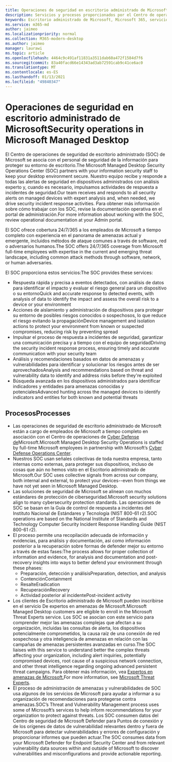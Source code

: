 ```yaml
---
title: Operaciones de seguridad en escritorio administrado de Microsoft
description: Servicios y procesos proporcionados por el Centro de operaciones de seguridad
keywords: Escritorio administrado de Microsoft, Microsoft 365, servicio, documentación
ms.service: m365-md
author: jaimeo
ms.localizationpriority: normal
ms.collection: M365-modern-desktop
ms.author: jaimeo
manager: laurawi
ms.topic: article
ms.openlocfilehash: 4464c9c491af11831a3511dab60a472f1584d7f6
ms.sourcegitcommit: 83a40facd66e14343ad3ab72591cab9c41ce6ac0
ms.translationtype: MT
ms.contentlocale: es-ES
ms.lasthandoff: 01/13/2021
ms.locfileid: "49840347"
---
```

# <a name="security-operations-in-microsoft-managed-desktop"></a><span data-ttu-id="8c89a-104">Operaciones de seguridad en escritorio administrado de Microsoft</span><span class="sxs-lookup"><span data-stu-id="8c89a-104">Security operations in Microsoft Managed Desktop</span></span>

<span data-ttu-id="8c89a-105">El Centro de operaciones de seguridad de escritorio administrado (SOC) de Microsoft se asocia con el personal de seguridad de la información para proteger su entorno de escritorio.</span><span class="sxs-lookup"><span data-stu-id="8c89a-105">The Microsoft Managed Desktop Security Operations Center (SOC) partners with your information security staff to keep your desktop environment secure.</span></span> <span data-ttu-id="8c89a-106">Nuestro equipo recibe y responde a todas las alertas de seguridad en dispositivos administrados con análisis experto y, cuando es necesario, impulsamos actividades de respuesta a incidentes de seguridad.</span><span class="sxs-lookup"><span data-stu-id="8c89a-106">Our team receives and responds to all security alerts on managed devices with expert analysis and, when needed, we drive security incident response activities.</span></span> <span data-ttu-id="8c89a-107">Para obtener más información sobre cómo trabajar con los SOC, revise la documentación operativa en el portal de administración.</span><span class="sxs-lookup"><span data-stu-id="8c89a-107">For more information about working with the SOC, review operational documentation at your Admin portal.</span></span>

<span data-ttu-id="8c89a-108">El SOC ofrece cobertura 24/7/365 a los empleados de Microsoft a tiempo completo con experiencia en el panorama de amenazas actual y emergente, incluidos métodos de ataque comunes a través de software, red o adversarios humanos.</span><span class="sxs-lookup"><span data-stu-id="8c89a-108">The SOC offers 24/7/365 coverage from Microsoft full-time employees with expertise in the current and emerging threat landscape, including common attack methods through software, network, or human adversaries.</span></span>

<span data-ttu-id="8c89a-109">El SOC proporciona estos servicios:</span><span class="sxs-lookup"><span data-stu-id="8c89a-109">The SOC provides these services:</span></span>
- <span data-ttu-id="8c89a-110">Respuesta rápida y precisa a eventos detectados, con análisis de datos para identificar el impacto y evaluar el riesgo general para un dispositivo o su entorno</span><span class="sxs-lookup"><span data-stu-id="8c89a-110">Quick and accurate response to detected events, with analysis of data to identify the impact and assess the overall risk to a device or your environment</span></span>
- <span data-ttu-id="8c89a-111">Acciones de aislamiento y administración de dispositivos para proteger su entorno de posibles riesgos conocidos o sospechosos, lo que reduce el riesgo evitando la propagación</span><span class="sxs-lookup"><span data-stu-id="8c89a-111">Device management and isolation actions to protect your environment from known or suspected compromises, reducing risk by preventing spread</span></span>
- <span data-ttu-id="8c89a-112">Impulsar el proceso de respuesta a incidentes de seguridad, garantizar una comunicación precisa y a tiempo con el equipo de seguridad</span><span class="sxs-lookup"><span data-stu-id="8c89a-112">Driving the security incident response process, ensuring timely and accurate communication with your security team</span></span>
- <span data-ttu-id="8c89a-113">Análisis y recomendaciones basados en datos de amenazas y vulnerabilidades para identificar y solucionar los riesgos antes de ser aprovechados</span><span class="sxs-lookup"><span data-stu-id="8c89a-113">Analysis and recommendations based on threat and vulnerability data to identify and address risks before they're exploited</span></span>
- <span data-ttu-id="8c89a-114">Búsqueda avanzada en los dispositivos administrados para identificar indicadores y entidades para amenazas conocidas y potenciales</span><span class="sxs-lookup"><span data-stu-id="8c89a-114">Advanced hunting across the managed devices to identify indicators and entities for both known and potential threats</span></span>

## <a name="processes"></a><span data-ttu-id="8c89a-115">Procesos</span><span class="sxs-lookup"><span data-stu-id="8c89a-115">Processes</span></span>

- <span data-ttu-id="8c89a-116">Las operaciones de seguridad de escritorio administrado de Microsoft están a cargo de empleados de Microsoft a tiempo completo en asociación con el Centro de operaciones de [Cyber Defense de](https://www.microsoft.com/msrc/cdoc)Microsoft.</span><span class="sxs-lookup"><span data-stu-id="8c89a-116">Microsoft Managed Desktop Security Operations is staffed by full-time Microsoft employees in partnership with Microsoft’s [Cyber Defense Operations Center](https://www.microsoft.com/msrc/cdoc).</span></span> 
- <span data-ttu-id="8c89a-117">Nuestros SOC usan señales colectivas de toda nuestra empresa, tanto internas como externas, para proteger sus dispositivos, incluso de cosas que aún no hemos visto en el Escritorio administrado de Microsoft.</span><span class="sxs-lookup"><span data-stu-id="8c89a-117">Our SOC uses collective signals from across our company, both internal and external, to protect your devices--even from things we have not yet seen in Microsoft Managed Desktop.</span></span>
- <span data-ttu-id="8c89a-118">Las soluciones de seguridad de Microsoft se alinean con muchos estándares de protección de ciberseguridad.</span><span class="sxs-lookup"><span data-stu-id="8c89a-118">Microsoft security solutions align to many cybersecurity protection standards.</span></span> <span data-ttu-id="8c89a-119">Las operaciones de SOC se basan en la Guía de control de respuesta a incidentes del Instituto Nacional de Estándares y Tecnología (NIST 800-61 r2).</span><span class="sxs-lookup"><span data-stu-id="8c89a-119">SOC operations are based on the National Institute of Standards and Technology Computer Security Incident Response Handling Guide (NIST 800-61 r2).</span></span>
- <span data-ttu-id="8c89a-120">El proceso permite una recopilación adecuada de información y evidencias, para análisis y documentación, así como información posterior a la recuperación sobre formas de defender mejor su entorno a través de estas fases:</span><span class="sxs-lookup"><span data-stu-id="8c89a-120">The process allows for proper collection of information and evidence, for analysis and documentation and post-recovery insights into ways to better defend your environment through these phases:</span></span>
    - <span data-ttu-id="8c89a-121">Preparación, detección y análisis</span><span class="sxs-lookup"><span data-stu-id="8c89a-121">Preparation, detection, and analysis</span></span>
    - <span data-ttu-id="8c89a-122">Contención</span><span class="sxs-lookup"><span data-stu-id="8c89a-122">Containment</span></span>
    - <span data-ttu-id="8c89a-123">Resalte</span><span class="sxs-lookup"><span data-stu-id="8c89a-123">Eradication</span></span>
    - <span data-ttu-id="8c89a-124">Recuperación</span><span class="sxs-lookup"><span data-stu-id="8c89a-124">Recovery</span></span>
    - <span data-ttu-id="8c89a-125">Actividad posterior al incidente</span><span class="sxs-lookup"><span data-stu-id="8c89a-125">Post-incident activity</span></span>
- <span data-ttu-id="8c89a-126">Los clientes de Escritorio administrado de Microsoft pueden inscribirse en el servicio De expertos en amenazas de Microsoft.</span><span class="sxs-lookup"><span data-stu-id="8c89a-126">Microsoft Managed Desktop customers are eligible to enroll in the Microsoft Threat Experts service.</span></span> <span data-ttu-id="8c89a-127">Los SOC se asocian con este servicio para comprender mejor las amenazas complejas que afectan a su organización, incluidas las consultas de alerta, los dispositivos potencialmente comprometidos, la causa raíz de una conexión de red sospechosa y otra inteligencia de amenazas en relación con las campañas de amenazas persistentes avanzadas en curso.</span><span class="sxs-lookup"><span data-stu-id="8c89a-127">The SOC liaises with this service to understand better the complex threats affecting your organization, including alert inquiries, potentially compromised devices, root cause of a suspicious network connection, and other threat intelligence regarding ongoing advanced persistent threat campaigns.</span></span> <span data-ttu-id="8c89a-128">Para obtener más información, vea [Expertos en amenazas de Microsoft.](https://docs.microsoft.com/windows/security/threat-protection/microsoft-defender-atp/microsoft-threat-experts)</span><span class="sxs-lookup"><span data-stu-id="8c89a-128">For more information, see [Microsoft Threat Experts](https://docs.microsoft.com/windows/security/threat-protection/microsoft-defender-atp/microsoft-threat-experts).</span></span>
- <span data-ttu-id="8c89a-129">El proceso de administración de amenazas y vulnerabilidades de SOC usa algunos de los servicios de Microsoft para ayudar a informar a su organización de recomendaciones para protegerse contra amenazas.</span><span class="sxs-lookup"><span data-stu-id="8c89a-129">SOC’s Threat and Vulnerability Management process uses some of Microsoft’s services to help inform recommendations for your organization to protect against threats.</span></span> <span data-ttu-id="8c89a-130">Los SOC consumen datos del Centro de seguridad de Microsoft Defender para Puntos de conexión y de los orígenes de datos de vulnerabilidad relevantes dentro y fuera de Microsoft para detectar vulnerabilidades y errores de configuración y proporcionar informes que pueden actuar.</span><span class="sxs-lookup"><span data-stu-id="8c89a-130">The SOC consumes data from your Microsoft Defender for Endpoint Security Center and from relevant vulnerability data sources within and outside of Microsoft to discover vulnerabilities and misconfigurations and provide actionable reporting.</span></span>
